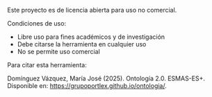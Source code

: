 Este proyecto es de licencia abierta para uso no comercial.

Condiciones de uso:
- Libre uso para fines académicos y de investigación
- Debe citarse la herramienta en cualquier uso
- No se permite uso comercial

Para citar esta herramienta:

Domínguez Vázquez, María José (2025). Ontología 2.0. ESMAS-ES+. Disponible en: https://grupoportlex.github.io/ontologia/. 
